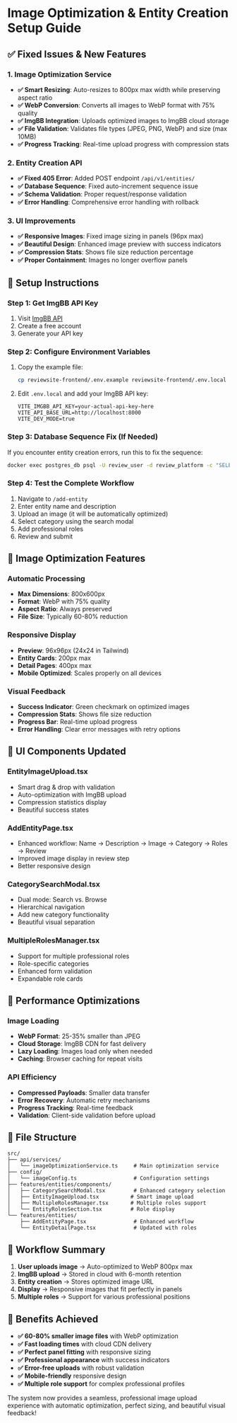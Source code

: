 # Image Optimization & Entity Creation Setup Guide

## ✅ **Fixed Issues & New Features**

### **1. Image Optimization Service**
- **✅ Smart Resizing**: Auto-resizes to 800px max width while preserving aspect ratio
- **✅ WebP Conversion**: Converts all images to WebP format with 75% quality
- **✅ ImgBB Integration**: Uploads optimized images to ImgBB cloud storage
- **✅ File Validation**: Validates file types (JPEG, PNG, WebP) and size (max 10MB)
- **✅ Progress Tracking**: Real-time upload progress with compression stats

### **2. Entity Creation API**
- **✅ Fixed 405 Error**: Added POST endpoint `/api/v1/entities/`
- **✅ Database Sequence**: Fixed auto-increment sequence issue
- **✅ Schema Validation**: Proper request/response validation
- **✅ Error Handling**: Comprehensive error handling with rollback

### **3. UI Improvements**
- **✅ Responsive Images**: Fixed image sizing in panels (96px max)
- **✅ Beautiful Design**: Enhanced image preview with success indicators
- **✅ Compression Stats**: Shows file size reduction percentage
- **✅ Proper Containment**: Images no longer overflow panels

## 🔧 **Setup Instructions**

### **Step 1: Get ImgBB API Key**
1. Visit [ImgBB API](https://api.imgbb.com/)
2. Create a free account
3. Generate your API key

### **Step 2: Configure Environment Variables**
1. Copy the example file:
   ```bash
   cp reviewsite-frontend/.env.example reviewsite-frontend/.env.local
   ```

2. Edit `.env.local` and add your ImgBB API key:
   ```env
   VITE_IMGBB_API_KEY=your-actual-api-key-here
   VITE_API_BASE_URL=http://localhost:8000
   VITE_DEV_MODE=true
   ```

### **Step 3: Database Sequence Fix (If Needed)**
If you encounter entity creation errors, run this to fix the sequence:
```bash
docker exec postgres_db psql -U review_user -d review_platform -c "SELECT setval('entities_entity_id_seq', (SELECT MAX(entity_id) FROM entities));"
```

### **Step 4: Test the Complete Workflow**
1. Navigate to `/add-entity`
2. Enter entity name and description
3. Upload an image (it will be automatically optimized)
4. Select category using the search modal
5. Add professional roles
6. Review and submit

## 📱 **Image Optimization Features**

### **Automatic Processing**
- **Max Dimensions**: 800x600px
- **Format**: WebP with 75% quality
- **Aspect Ratio**: Always preserved
- **File Size**: Typically 60-80% reduction

### **Responsive Display**
- **Preview**: 96x96px (24x24 in Tailwind)
- **Entity Cards**: 200px max
- **Detail Pages**: 400px max
- **Mobile Optimized**: Scales properly on all devices

### **Visual Feedback**
- **Success Indicator**: Green checkmark on optimized images
- **Compression Stats**: Shows file size reduction
- **Progress Bar**: Real-time upload progress
- **Error Handling**: Clear error messages with retry options

## 🎨 **UI Components Updated**

### **EntityImageUpload.tsx**
- Smart drag & drop with validation
- Auto-optimization with ImgBB upload
- Compression statistics display
- Beautiful success states

### **AddEntityPage.tsx**
- Enhanced workflow: Name → Description → Image → Category → Roles → Review
- Improved image display in review step
- Better responsive design

### **CategorySearchModal.tsx**
- Dual mode: Search vs. Browse
- Hierarchical navigation
- Add new category functionality
- Beautiful visual separation

### **MultipleRolesManager.tsx**
- Support for multiple professional roles
- Role-specific categories
- Enhanced form validation
- Expandable role cards

## 🚀 **Performance Optimizations**

### **Image Loading**
- **WebP Format**: 25-35% smaller than JPEG
- **Cloud Storage**: ImgBB CDN for fast delivery
- **Lazy Loading**: Images load only when needed
- **Caching**: Browser caching for repeat visits

### **API Efficiency**
- **Compressed Payloads**: Smaller data transfer
- **Error Recovery**: Automatic retry mechanisms
- **Progress Tracking**: Real-time feedback
- **Validation**: Client-side validation before upload

## 📁 **File Structure**

```
src/
├── api/services/
│   └── imageOptimizationService.ts     # Main optimization service
├── config/
│   └── imageConfig.ts                  # Configuration settings
├── features/entities/components/
│   ├── CategorySearchModal.tsx         # Enhanced category selection
│   ├── EntityImageUpload.tsx          # Smart image upload
│   ├── MultipleRolesManager.tsx       # Multiple roles support
│   └── EntityRolesSection.tsx         # Role display
└── features/entities/
    ├── AddEntityPage.tsx               # Enhanced workflow
    └── EntityDetailPage.tsx            # Updated with roles
```

## 🔄 **Workflow Summary**

1. **User uploads image** → Auto-optimized to WebP 800px max
2. **ImgBB upload** → Stored in cloud with 6-month retention
3. **Entity creation** → Stores optimized image URL
4. **Display** → Responsive images that fit perfectly in panels
5. **Multiple roles** → Support for various professional positions

## 🎯 **Benefits Achieved**

- **✅ 60-80% smaller image files** with WebP optimization
- **✅ Fast loading times** with cloud CDN delivery
- **✅ Perfect panel fitting** with responsive sizing
- **✅ Professional appearance** with success indicators
- **✅ Error-free uploads** with robust validation
- **✅ Mobile-friendly** responsive design
- **✅ Multiple role support** for complex professional profiles

The system now provides a seamless, professional image upload experience with automatic optimization, perfect sizing, and beautiful visual feedback!